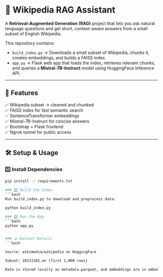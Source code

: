 # 📖 Wikipedia RAG Assistant

A **Retrieval-Augmented Generation (RAG)** project that lets you ask natural language questions and get short, context-aware answers from a small subset of English Wikipedia.

This repository contains:
- `build_index.py` → Downloads a small subset of Wikipedia, chunks it, creates embeddings, and builds a FAISS index.
- `app.py` → Flask web app that loads the index, retrieves relevant chunks, and queries a **Mistral-7B-Instruct** model using HuggingFace Inference API.

---

## 🚀 Features
✅ Wikipedia subset → cleaned and chunked  
✅ FAISS index for fast semantic search  
✅ SentenceTransformer embeddings  
✅ Mistral-7B-Instruct for concise answers  
✅ Bootstrap + Flask frontend  
✅ Ngrok tunnel for public access  

---


## 🛠️ Setup & Usage

### 1️⃣ Install Dependencies
```bash
pip install -r requirements.txt

### 2️⃣ Build the Index
```bash
Run build_index.py to download and preprocess data:

python build_index.py

### 3️⃣ Run the App
```bash
python app.py


### 📊 Dataset Details
```bash

Source: wikimedia/wikipedia on HuggingFace

Subset: 20231101.en (first 1,000 rows)

Data is stored locally as metadata.parquet, and embeddings are in embeddings.npy
